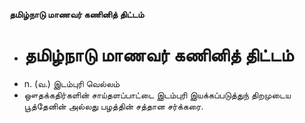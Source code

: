 **தமிழ்நாடு மாணவர் கணினித் திட்டம்**
- # தமிழ்நாடு மாணவர் கணினித் திட்டம்
- n. (வ.) இடம்புரி வெல்லம்
- ஔதக்கதிர்களின் சாய்தளப்பாட்டை இடம்புரி இயக்கப்படுத்துந் திறமுடைய பூத்தேனின் அல்லது பழத்தின் சத்தான சர்க்கரை.

